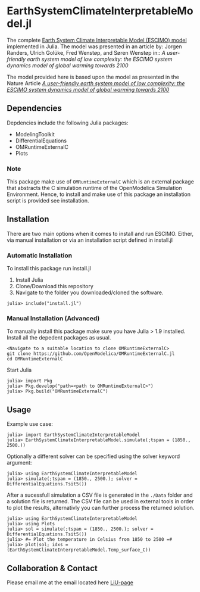 # EarthSystemClimateInterpretableModel.jl
The complete [Earth System Climate Interpretable Model (ESCIMO) model](https://esd.copernicus.org/articles/7/831/2016/) implemented in Julia.
The model was presented in an article by: Jorgen Randers, Ulrich Golüke, Fred Wenstøp, and Søren Wenstøp in::
*A user-friendly earth system model of low complexity: the ESCIMO system dynamics model of global warming towards 2100*

The model provided here is based upon the model as presented in the Nature Article
*[A user-friendly earth system model of low complexity: the ESCIMO system dynamics model of global warming towards 2100](https://www.nature.com/articles/s41598-020-75481-z)*

## Dependencies
Depdencies include the following Julia packages:
- ModelingToolkit
- DifferentialEquations
- OMRuntimeExternalC
- Plots

### Note
This package make use of `OMRuntimeExternalC` which is an external package
that abstracts the C simulation runtime of the OpenModelica Simulation Environment.
Hence, to install and make use of this package an installation script is provided see installation.

## Installation
There are two main options when it comes to install and run ESCIMO.
Either, via manual installation or via an installation script defined in install.jl

### Automatic Installation
To install this package run install.jl

1. Install Julia
2. Clone/Download this repository
3. Navigate to the folder you downloaded/cloned the software.

```
julia> include("install.jl")
```

### Manual Installation (Advanced)
To manually install this package make sure you have Julia > 1.9 installed.
Install all the depedent packages as usual.

```
<Navigate to a suitable location to clone OMRuntimeExternalC>
git clone https://github.com/OpenModelica/OMRuntimeExternalC.jl
cd OMRuntimeExternalC
```

Start Julia
```
julia> import Pkg
julia> Pkg.develop("path=<path to OMRuntimeExternalC>")
julia> Pkg.build("OMRuntimeExternalC")
```

## Usage

Example use case:
```
julia> import EarthSystemClimateInterpretableModel
julia> EarthSystemClimateInterpretableModel.simulate(;tspan = (1850., 2500.))
```
Optionally a different solver can be specified using the solver keyword argument:
```
julia> using EarthSystemClimateInterpretableModel
julia> simulate(;tspan = (1850., 2500.); solver = DifferentialEquations.Tsit5())
```

After a sucessfull simulation a CSV file is generated in the `./Data` folder and a solution file is returned.
The CSV file can be used in external tools in order to plot the results, alternativly you can further process the returned solution.

```
julia> using EarthSystemClimateInterpretableModel
julia> using Plots
julia> sol = simulate(;tspan = (1850., 2500.); solver = DifferentialEquations.Tsit5())
julia> #= Plot the temperature in Celsius from 1850 to 2500 =#
julia> plot(sol; idxs = (EarthSystemClimateInterpretableModel.Temp_surface_C))
```

## Collaboration & Contact
Please email me at the email located here [LiU-page](https://liu.se/en/employee/johti17)
